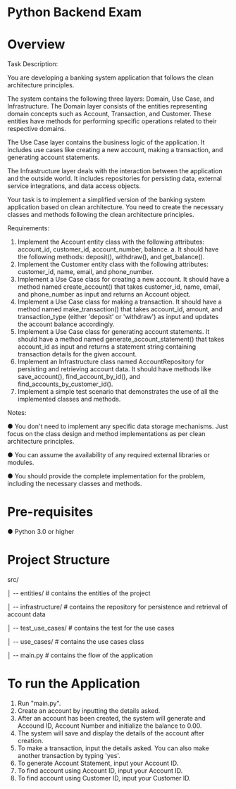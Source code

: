 # Python Backend Exam

# Overview
Task Description:

You are developing a banking system application that follows the clean architecture principles.

The system contains the following three layers: Domain, Use Case, and Infrastructure.
The Domain layer consists of the entities representing domain concepts such as Account,
Transaction, and Customer. These entities have methods for performing specific operations
related to their respective domains.

The Use Case layer contains the business logic of the application. It includes use cases like
creating a new account, making a transaction, and generating account statements.

The Infrastructure layer deals with the interaction between the application and the outside
world. It includes repositories for persisting data, external service integrations, and data access
objects.

Your task is to implement a simplified version of the banking system application based on clean
architecture. You need to create the necessary classes and methods following the clean
architecture principles.

Requirements:
1. Implement the Account entity class with the following attributes: account_id,
customer_id, account_number, balance.
a. It should have the following methods: deposit(), withdraw(), and get_balance().
2. Implement the Customer entity class with the following attributes: customer_id, name,
email, and phone_number.
3. Implement a Use Case class for creating a new account. It should have a method named
create_account() that takes customer_id, name, email, and phone_number as input and
returns an Account object.
4. Implement a Use Case class for making a transaction. It should have a method named
make_transaction() that takes account_id, amount, and transaction_type (either
'deposit' or 'withdraw') as input and updates the account balance accordingly.
5. Implement a Use Case class for generating account statements. It should have a method
named generate_account_statement() that takes account_id as input and returns a
statement string containing transaction details for the given account.
6. Implement an Infrastructure class named AccountRepository for persisting and
retrieving account data. It should have methods like save_account(),
find_account_by_id(), and find_accounts_by_customer_id().
7. Implement a simple test scenario that demonstrates the use of all the implemented
classes and methods.

Notes:

● You don't need to implement any specific data storage mechanisms. Just focus on the
class design and method implementations as per clean architecture principles.

● You can assume the availability of any required external libraries or modules.

● You should provide the complete implementation for the problem, including the
necessary classes and methods.

# Pre-requisites
● Python 3.0 or higher

# Project Structure
src/

│ -- entities/          # contains the entities of the project

│ -- infrastructure/    # contains the repository for persistence and retrieval of account data

│ -- test_use_cases/    # contains the test for the use cases

│ -- use_cases/         # contains the use cases class

│ -- main.py            # contains the flow of the application

# To run the Application
1. Run "main.py".
2. Create an account by inputting the details asked.
3. After an account has been created, the system will generate and Accound ID, Account Number and initialize the balance to 0.00.
4. The system will save and display the details of the account after creation.
5. To make a transaction, input the details asked. You can also make another transaction by typing 'yes'.
6. To generate Account Statement, input your Account ID.
7. To find account using Account ID, input your Account ID.
8. To find account using Customer ID, input your Customer ID.
